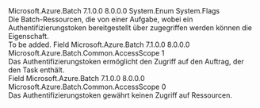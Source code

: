 <Type Name="AccessScope" FullName="Microsoft.Azure.Batch.Common.AccessScope">
  <TypeSignature Language="C#" Value="public enum AccessScope" />
  <TypeSignature Language="ILAsm" Value=".class public auto ansi sealed AccessScope extends System.Enum" />
  <TypeSignature Language="DocId" Value="T:Microsoft.Azure.Batch.Common.AccessScope" />
  <TypeSignature Language="VB.NET" Value="Public Enum AccessScope" />
  <TypeSignature Language="F#" Value="type AccessScope = " />
  <AssemblyInfo>
    <AssemblyName>Microsoft.Azure.Batch</AssemblyName>
    <AssemblyVersion>7.1.0.0</AssemblyVersion>
    <AssemblyVersion>8.0.0.0</AssemblyVersion>
  </AssemblyInfo>
  <Base>
    <BaseTypeName>System.Enum</BaseTypeName>
  </Base>
  <Attributes>
    <Attribute>
      <AttributeName>System.Flags</AttributeName>
    </Attribute>
  </Attributes>
  <Docs>
    <summary>
            Die Batch-Ressourcen, die von einer Aufgabe, wobei ein Authentifizierungstoken bereitgestellt über zugegriffen werden können die <see cref="P:Microsoft.Azure.Batch.CloudTask.AuthenticationTokenSettings" /> Eigenschaft.
            </summary>
    <remarks>To be added.</remarks>
  </Docs>
  <Members>
    <Member MemberName="Job">
      <MemberSignature Language="C#" Value="Job" />
      <MemberSignature Language="ILAsm" Value=".field public static literal valuetype Microsoft.Azure.Batch.Common.AccessScope Job = int32(1)" />
      <MemberSignature Language="DocId" Value="F:Microsoft.Azure.Batch.Common.AccessScope.Job" />
      <MemberSignature Language="VB.NET" Value="Job" />
      <MemberSignature Language="F#" Value="Job = 1" Usage="Microsoft.Azure.Batch.Common.AccessScope.Job" />
      <MemberType>Field</MemberType>
      <AssemblyInfo>
        <AssemblyName>Microsoft.Azure.Batch</AssemblyName>
        <AssemblyVersion>7.1.0.0</AssemblyVersion>
        <AssemblyVersion>8.0.0.0</AssemblyVersion>
      </AssemblyInfo>
      <ReturnValue>
        <ReturnType>Microsoft.Azure.Batch.Common.AccessScope</ReturnType>
      </ReturnValue>
      <MemberValue>1</MemberValue>
      <Docs>
        <summary>
            Das Authentifizierungstoken ermöglicht den Zugriff auf den Auftrag, der den Task enthält.
            </summary>
      </Docs>
    </Member>
    <Member MemberName="None">
      <MemberSignature Language="C#" Value="None" />
      <MemberSignature Language="ILAsm" Value=".field public static literal valuetype Microsoft.Azure.Batch.Common.AccessScope None = int32(0)" />
      <MemberSignature Language="DocId" Value="F:Microsoft.Azure.Batch.Common.AccessScope.None" />
      <MemberSignature Language="VB.NET" Value="None" />
      <MemberSignature Language="F#" Value="None = 0" Usage="Microsoft.Azure.Batch.Common.AccessScope.None" />
      <MemberType>Field</MemberType>
      <AssemblyInfo>
        <AssemblyName>Microsoft.Azure.Batch</AssemblyName>
        <AssemblyVersion>7.1.0.0</AssemblyVersion>
        <AssemblyVersion>8.0.0.0</AssemblyVersion>
      </AssemblyInfo>
      <ReturnValue>
        <ReturnType>Microsoft.Azure.Batch.Common.AccessScope</ReturnType>
      </ReturnValue>
      <MemberValue>0</MemberValue>
      <Docs>
        <summary>
            Das Authentifizierungstoken gewährt keinen Zugriff auf Ressourcen.
            </summary>
      </Docs>
    </Member>
  </Members>
</Type>